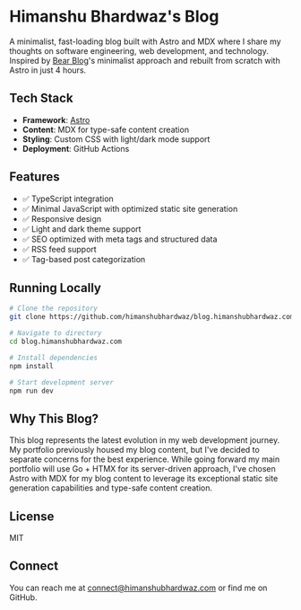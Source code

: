 # Himanshu Bhardwaz's Blog

A minimalist, fast-loading blog built with Astro and MDX where I share my thoughts on software engineering, web development, and technology. Inspired by [Bear Blog](https://bearblog.dev)'s minimalist approach and rebuilt from scratch with Astro in just 4 hours.

## Tech Stack

- **Framework**: [Astro](https://astro.build)
- **Content**: MDX for type-safe content creation
- **Styling**: Custom CSS with light/dark mode support
- **Deployment**: GitHub Actions

## Features

- ✅ TypeScript integration
- ✅ Minimal JavaScript with optimized static site generation
- ✅ Responsive design
- ✅ Light and dark theme support
- ✅ SEO optimized with meta tags and structured data
- ✅ RSS feed support
- ✅ Tag-based post categorization

## Running Locally

```bash
# Clone the repository
git clone https://github.com/himanshubhardwaz/blog.himanshubhardwaz.com.git

# Navigate to directory
cd blog.himanshubhardwaz.com

# Install dependencies
npm install

# Start development server
npm run dev
```

## Why This Blog?

This blog represents the latest evolution in my web development journey. My portfolio previously housed my blog content, but I've decided to separate concerns for the best experience. While going forward my main portfolio will use Go + HTMX for its server-driven approach, I've chosen Astro with MDX for my blog content to leverage its exceptional static site generation capabilities and type-safe content creation.

## License

MIT

## Connect

You can reach me at connect@himanshubhardwaz.com or find me on GitHub.
